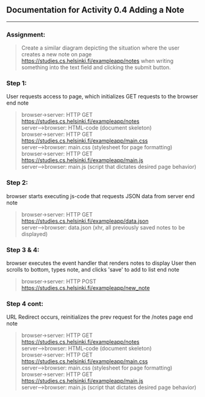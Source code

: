 ## Documentation for Activity 0.4 Adding a Note
---
### Assignment:

> Create a similar diagram depicting the situation where the user creates a new note on page https://studies.cs.helsinki.fi/exampleapp/notes when writing something into the text field and clicking the submit button.

### Step 1:
User requests access to page, 
which initializes GET requests to the browser
end note

> browser->server: HTTP GET https://studies.cs.helsinki.fi/exampleapp/notes  
> server-->browser: HTML-code (document skeleton)  
> browser->server: HTTP GET https://studies.cs.helsinki.fi/exampleapp/main.css  
> server-->browser: main.css (stylesheet for page formatting)  
> browser->server: HTTP GET https://studies.cs.helsinki.fi/exampleapp/main.js  
> server-->browser: main.js (script that dictates desired page behavior)  

### Step 2:
browser starts executing js-code
that requests JSON data from server 
end note

> browser->server: HTTP GET https://studies.cs.helsinki.fi/exampleapp/data.json  
> server-->browser: data.json (xhr, all previously saved notes to be displayed)  

### Step 3 & 4:
browser executes the event handler
that renders notes to display
User then scrolls to bottom, types note, 
and clicks 'save' to add to list
end note

> browser->server: HTTP POST https://studies.cs.helsinki.fi/exampleapp/new_note  

### Step 4 cont:
URL Redirect occurs, 
reinitializes the prev request
for the /notes page
end note

> browser->server: HTTP GET https://studies.cs.helsinki.fi/exampleapp/notes  
> server-->browser: HTML-code (document skeleton)  
> browser->server: HTTP GET https://studies.cs.helsinki.fi/exampleapp/main.css  
> server-->browser: main.css (stylesheet for page formatting)  
> browser->server: HTTP GET https://studies.cs.helsinki.fi/exampleapp/main.js  
> server-->browser: main.js (script that dictates desired page behavior)  
